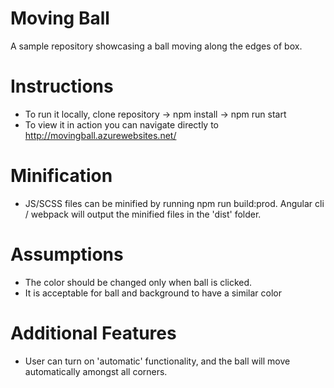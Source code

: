 # Moving Ball
A sample repository showcasing a ball moving along the edges of box.

# Instructions
- To run it locally, clone repository -> npm install -> npm run start  
- To view it in action you can navigate directly to http://movingball.azurewebsites.net/

# Minification
- JS/SCSS files can be minified by running npm run build:prod. Angular cli / webpack will output the minified files in the 'dist' folder.

# Assumptions
- The color should be changed only when ball is clicked.
- It is acceptable for ball and background to have a similar color

# Additional Features
- User can turn on 'automatic' functionality, and the ball will move automatically amongst all corners.
